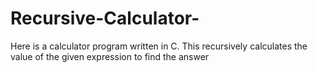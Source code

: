 # Recursive-Calculator-
Here is a calculator program written in C. This recursively calculates the value of the given expression to find the answer
